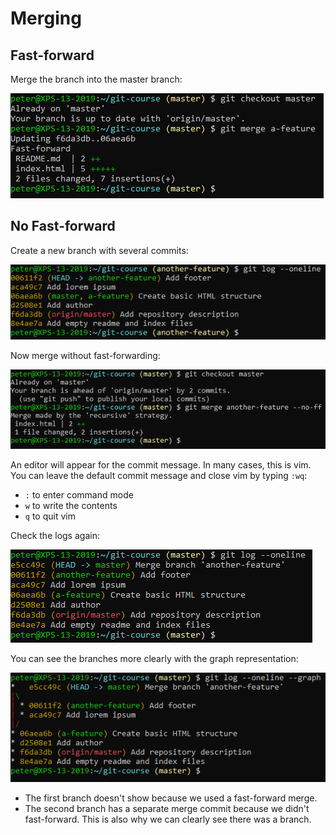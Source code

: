 # Merging

## Fast-forward

Merge the branch into the master branch:

![Git merge](../../img/git-merge.png)

## No Fast-forward

Create a new branch with several commits:

![Git log](../../img/git-log-3.png)
 
Now merge without fast-forwarding:

![Git merge without fast-forward](../../img/git-merge-no-ff.png)
 
An editor will appear for the commit message. In many cases, this is vim. You can leave the default commit message and close vim by typing `:wq`:
- `:` to enter command mode
- `w` to write the contents 
- `q` to quit vim

Check the logs again:

![Git log](../../img/git-log-4.png)
 
You can see the branches more clearly with the graph representation:

![Git log](../../img/git-log-graph.png)
 
- The first branch doesn't show because we used a fast-forward merge.
- The second branch has a separate merge commit because we didn't fast-forward. This is also why we can clearly see there was a branch.
